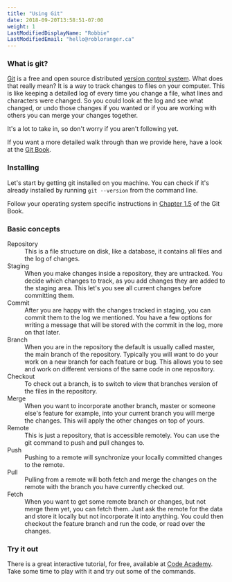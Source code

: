 ```yaml
---
title: "Using Git"
date: 2018-09-20T13:58:51-07:00
weight: 1
LastModifiedDisplayName: "Robbie"
LastModifiedEmail: "hello@robloranger.ca"
---
```


### What is git?

[Git](https://git-scm.com/) is a free and open source distributed [version control system](https://en.wikipedia.org/wiki/Version_control). What does
that really mean? It is a way to track changes to files on your computer. This
is like keeping a detailed log of every time you change a file, what lines and
characters were changed. So you could look at the log and see what changed, or
undo those changes if you wanted or if you are working with others you can
merge your changes together.

It's a lot to take in, so don't worry if you aren't following yet.

If you want a more detailed walk through than we provide here, have a look at
the [Git Book](https://git-scm.com/book).

### Installing

Let's start by getting git installed on you machine. You can check if it's
already installed by running `git --version` from the command line.

Follow your operating system specific instructions in [Chapter
1.5](https://git-scm.com/book/en/v2/Getting-Started-Installing-Git) of the Git
Book.

### Basic concepts

<dl>
  <dt>Repository</dt>
  <dd>This is a file structure on disk, like a database, it contains all files
  and the log of changes.</dd>
  <dt>Staging</dt>
  <dd>When you make changes inside a repository, they are untracked. You
  decide which changes to track, as you add changes they are added to the
  staging area. This let's you see all current changes before committing
  them.</dd>
  <dt>Commit</dt>
  <dd>After you are happy with the changes tracked in staging, you can
  commit them to the log we mentioned. You have a few options for writing a
  message that will be stored with the commit in the log, more on that later.</dd>
  <dt>Branch</dt>
  <dd>When you are in the repository the default is usually called master,
  the main branch of the repository. Typically you will want to do your work
  on a new branch for each feature or bug. This allows you to see and work on
  different versions of the same code in one repository.</dd>
  <dt>Checkout</dt>
  <dd>To check out a branch, is to switch to view that branches version of the
  files in the repository.</dd>
  <dt>Merge</dt>
  <dd>When you want to incorporate another branch, master or someone else's
  feature for example, into your current branch you will merge the changes. This will apply
  the other changes on top of yours.
  <dt>Remote</dt>
  <dd>This is just a repository, that is accessible remotely. You can use the
  git command to push and pull changes to.</dd>
  <dt>Push</dt>
  <dd>Pushing to a remote will synchronize your locally committed changes to the
  remote.</dd>
  <dt>Pull</dt>
  <dd>Pulling from a remote will both fetch and merge the changes on the remote
  with the branch you have currently checked out.</dd>
  <dt>Fetch</dt>
  <dd>When you want to get some remote branch or changes, but not merge them
  yet, you can fetch them. Just ask the remote for the data and store it locally
  but not incorporate it into anything. You could then checkout the feature
  branch and run the code, or read over the changes.</dd>
</dl>

### Try it out

There is a great interactive tutorial, for free, available at [Code Academy](https://www.codecademy.com/learn/learn-git). Take some time to play with it and try out some of the commands.
